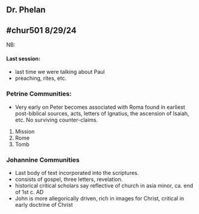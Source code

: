 Dr. Phelan
---
#chur501
8/29/24
---
NB:

#### Last session:
 - last time we were talking about Paul
 - preaching, rites, etc.

### Petrine Communities:
 - Very early on Peter becomes associated with Roma found in earliest post-biblical sources, acts, letters of Ignatius, the ascension of Isaiah, etc.  No surviving counter-claims.
 1. Mission
 2. Rome
 3. Tomb

### Johannine Communities
 - Last body of text incorporated into the scriptures.
 - consists of gospel, three letters, revelation.
 - historical critical scholars say reflective of church in asia minor, ca. end of 1st c. AD
 - John is more allegorically driven, rich in images for Christ, critical in early doctrine of Christ
 
